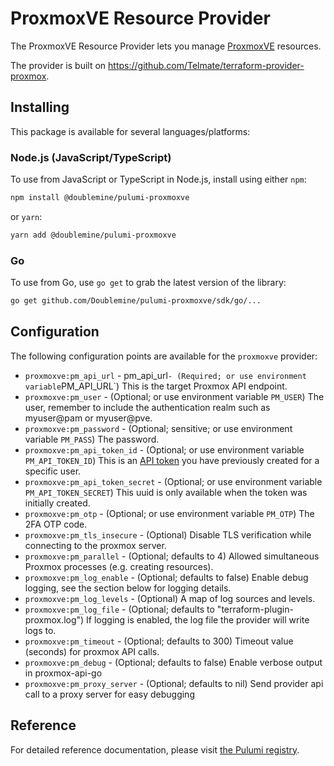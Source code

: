 # ProxmoxVE Resource Provider

The ProxmoxVE Resource Provider lets you manage [ProxmoxVE](http://proxmox.com) resources.

The provider is built on https://github.com/Telmate/terraform-provider-proxmox.

## Installing

This package is available for several languages/platforms:

### Node.js (JavaScript/TypeScript)

To use from JavaScript or TypeScript in Node.js, install using either `npm`:

```bash
npm install @doublemine/pulumi-proxmoxve
```

or `yarn`:

```bash
yarn add @doublemine/pulumi-proxmoxve
```


### Go

To use from Go, use `go get` to grab the latest version of the library:

```bash
go get github.com/Doublemine/pulumi-proxmoxve/sdk/go/...
```


## Configuration

The following configuration points are available for the `proxmoxve` provider:

- `proxmoxve:pm_api_url` - pm_api_url` - (Required; or use environment variable `PM_API_URL`) This is the target Proxmox API endpoint.
- `proxmoxve:pm_user` - (Optional; or use environment variable `PM_USER`) The user, remember to include the authentication realm
  such as myuser@pam or myuser@pve.
- `proxmoxve:pm_password` - (Optional; sensitive; or use environment variable `PM_PASS`) The password.
- `proxmoxve:pm_api_token_id` - (Optional; or use environment variable `PM_API_TOKEN_ID`) This is
  an [API token](https://pve.proxmox.com/pve-docs/pveum-plain.html) you have previously created for a specific user.
- `proxmoxve:pm_api_token_secret` - (Optional; or use environment variable `PM_API_TOKEN_SECRET`) This uuid is only
  available when the token was initially created.
- `proxmoxve:pm_otp` - (Optional; or use environment variable `PM_OTP`) The 2FA OTP code.
- `proxmoxve:pm_tls_insecure` - (Optional) Disable TLS verification while connecting to the proxmox server.
- `proxmoxve:pm_parallel` - (Optional; defaults to 4) Allowed simultaneous Proxmox processes (e.g. creating resources).
- `proxmoxve:pm_log_enable` - (Optional; defaults to false) Enable debug logging, see the section below for logging details.
- `proxmoxve:pm_log_levels` - (Optional) A map of log sources and levels.
- `proxmoxve:pm_log_file` - (Optional; defaults to "terraform-plugin-proxmox.log") If logging is enabled, the log file the
  provider will write logs to.
- `proxmoxve:pm_timeout` - (Optional; defaults to 300) Timeout value (seconds) for proxmox API calls.
- `proxmoxve:pm_debug` - (Optional; defaults to false) Enable verbose output in proxmox-api-go
- `proxmoxve:pm_proxy_server` - (Optional; defaults to nil) Send provider api call to a proxy server for easy debugging

## Reference

For detailed reference documentation, please visit [the Pulumi registry](https://www.pulumi.com/registry/packages/foo/api-docs/).
